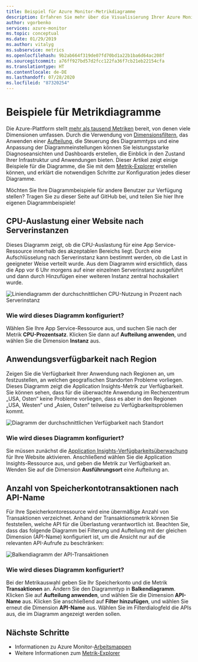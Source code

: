 ```yaml
---
title: Beispiel für Azure Monitor-Metrikdiagramme
description: Erfahren Sie mehr über die Visualisierung Ihrer Azure Monitor-Daten.
author: vgorbenko
services: azure-monitor
ms.topic: conceptual
ms.date: 01/29/2019
ms.author: vitalyg
ms.subservice: metrics
ms.openlocfilehash: 9b2ab664f319de07fd70bd1a22b1ba6d64ac208f
ms.sourcegitcommit: a76ff927bd57d2fcc122fa36f7cb21eb22154cfa
ms.translationtype: HT
ms.contentlocale: de-DE
ms.lasthandoff: 07/28/2020
ms.locfileid: "87320254"
---
```

# <a name="metric-chart-examples"></a>Beispiele für Metrikdiagramme 

Die Azure-Plattform stellt [mehr als tausend Metriken](./metrics-supported.md) bereit, von denen viele Dimensionen umfassen. Durch die Verwendung von [Dimensionsfiltern](./metrics-charts.md), das Anwenden einer [Aufteilung](./metrics-charts.md), die Steuerung des Diagrammtyps und eine Anpassung der Diagrammeinstellungen können Sie leistungsstarke Diagnoseansichten und Dashboards erstellen, die Einblick in den Zustand Ihrer Infrastruktur und Anwendungen bieten. Dieser Artikel zeigt einige Beispiele für die Diagramme, die Sie mit dem [Metrik-Explorer](./metrics-charts.md) erstellen können, und erklärt die notwendigen Schritte zur Konfiguration jedes dieser Diagramme.

Möchten Sie Ihre Diagrammbeispiele für andere Benutzer zur Verfügung stellen? Tragen Sie zu dieser Seite auf GitHub bei, und teilen Sie hier Ihre eigenen Diagrammbeispiele!

## <a name="website-cpu-utilization-by-server-instances"></a>CPU-Auslastung einer Website nach Serverinstanzen

Dieses Diagramm zeigt, ob die CPU-Auslastung für eine App Service-Ressource innerhalb des akzeptablen Bereichs liegt. Durch eine Aufschlüsselung nach Serverinstanz kann bestimmt werden, ob die Last in geeigneter Weise verteilt wurde. Aus dem Diagramm wird ersichtlich, dass die App vor 6 Uhr morgens auf einer einzelnen Serverinstanz ausgeführt und dann durch Hinzufügen einer weiteren Instanz zentral hochskaliert wurde.

![Liniendiagramm der durchschnittlichen CPU-Nutzung in Prozent nach Serverinstanz](./media/metric-chart-samples/cpu-by-instance.png)

### <a name="how-to-configure-this-chart"></a>Wie wird dieses Diagramm konfiguriert?

Wählen Sie Ihre App Service-Ressource aus, und suchen Sie nach der Metrik **CPU-Prozentsatz**. Klicken Sie dann auf **Aufteilung anwenden**, und wählen Sie die Dimension **Instanz** aus.

## <a name="application-availability-by-region"></a>Anwendungsverfügbarkeit nach Region

Zeigen Sie die Verfügbarkeit Ihrer Anwendung nach Regionen an, um festzustellen, an welchen geografischen Standorten Probleme vorliegen. Dieses Diagramm zeigt die Application Insights-Metrik zur Verfügbarkeit. Sie können sehen, dass für die überwachte Anwendung im Rechenzentrum „USA, Osten“ keine Probleme vorliegen, dass es aber in den Regionen „USA, Westen“ und „Asien, Osten“ teilweise zu Verfügbarkeitsproblemen kommt.

![Diagramm der durchschnittlichen Verfügbarkeit nach Standort](./media/metric-chart-samples/availability-run-location.png)

### <a name="how-to-configure-this-chart"></a>Wie wird dieses Diagramm konfiguriert?

Sie müssen zunächst die [Application Insights-Verfügbarkeitsüberwachung](../app/monitor-web-app-availability.md) für Ihre Website aktivieren. Anschließend wählen Sie die Application Insights-Ressource aus, und geben die Metrik zur Verfügbarkeit an. Wenden Sie auf die Dimension **Ausführungsort** eine Aufteilung an.

## <a name="volume-of-storage-account-transactions-by-api-name"></a>Anzahl von Speicherkontotransaktionen nach API-Name

Für Ihre Speicherkontoressource wird eine übermäßige Anzahl von Transaktionen verzeichnet. Anhand der Transaktionsmetrik können Sie feststellen, welche API für die Überlastung verantwortlich ist. Beachten Sie, dass das folgende Diagramm bei Filterung und Aufteilung mit der gleichen Dimension (API-Name) konfiguriert ist, um die Ansicht nur auf die relevanten API-Aufrufe zu beschränken:

![Balkendiagramm der API-Transaktionen](./media/metric-chart-samples/transactions-by-api.png)

### <a name="how-to-configure-this-chart"></a>Wie wird dieses Diagramm konfiguriert?

Bei der Metrikauswahl geben Sie Ihr Speicherkonto und die Metrik **Transaktionen** an. Ändern Sie den Diagrammtyp in **Balkendiagramm**. Klicken Sie auf **Aufteilung anwenden**, und wählen Sie die Dimension **API-Name** aus. Klicken Sie anschließend auf **Filter hinzufügen**, und wählen Sie erneut die Dimension **API-Name** aus. Wählen Sie im Filterdialogfeld die APIs aus, die im Diagramm angezeigt werden sollen.

## <a name="next-steps"></a>Nächste Schritte

* Informationen zu Azure Monitor-[Arbeitsmappen](./workbooks-overview.md)
* Weitere Informationen zum [Metrik-Explorer](metrics-charts.md)

